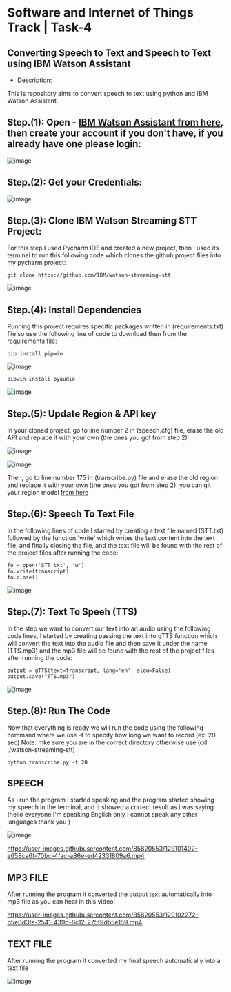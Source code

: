 # Software and Internet of Things Track | Task-4

## Converting Speech to Text and Speech to Text using IBM Watson Assistant

- Description:

This is repository aims to convert speech to text using python and IBM Watson Assistant.


## Step.(1): Open - [IBM Watson Assistant from here](https://cloud.ibm.com/catalog), then create your account if you don't have, if you already have one please login:




![image](https://user-images.githubusercontent.com/85820553/128946628-622d6498-2d94-4632-adbd-09a770dd1d6a.png)


## Step.(2): Get your Credentials:


![image](https://user-images.githubusercontent.com/85820553/129007700-c8bcf783-a1d6-4c3e-a88a-5ac3c08d0b46.png)





## Step.(3): Clone IBM Watson Streaming STT Project:
For this step I used Pycharm IDE and created a new project, then I used its terminal to run this following code which clones the github project files into my pycharm project:

```
git clone https://github.com/IBM/watson-streaming-stt
```

![image](https://user-images.githubusercontent.com/85820553/129009483-5e0d9501-5ade-4dd1-9b49-f4fbd894d273.png)


## Step.(4): Install Dependencies
Running this project requires specific packages written in (requirements.txt) file so use the following line of code to download then from the requirements file:

```
pip install pipwin
```

![image](https://user-images.githubusercontent.com/85820553/129009418-c4eec00e-471b-4b48-946b-9ae0fa9bc624.png)



```
pipwin install pyaudio
```

![image](https://user-images.githubusercontent.com/85820553/129010048-f727b0b3-42d0-4953-98ee-ee803f9a74fd.png)




## Step.(5): Update Region & API key

In your cloned project, go to line number 2 in (speech.cfg) file, erase the old API and replace it with your own (the ones you got from step 2):

![image](https://user-images.githubusercontent.com/85820553/129014594-3cb7440c-1782-440b-a549-8d6f53bb02b6.png)



![image](https://user-images.githubusercontent.com/85820553/129014640-8c98b046-7e3a-478a-87c9-3d9118b5dc6f.png)



Then, go to line number 175 in (transcribe.py) file and erase the old region and replace it with your own (the ones you got from step 2):
you can git your region model [from here](https://cloud.ibm.com/docs/speech-to-text?topic=speech-to-text-models)



## Step.(6): Speech To Text File
In the following lines of code I started by creating a text file named (STT.txt) followed by the function 'write' which writes the text content into the text file, and finally closing the file, and the text file will be found with the rest of the project files after running the code:

```
fo = open('STT.txt', 'w')
fo.write(transcript)
fo.close()
```

![image](https://user-images.githubusercontent.com/85820553/129075753-b6483a67-af6f-4427-b445-2932ac1a2a9b.png)



## Step.(7): Text To Speeh (TTS)

In the step we want to convert our text into an audio using the following code lines, I started by creating passing the text into gTTS function which will convert the text into the audio file and then save it under the name (TTS.mp3) and the mp3 file will be found with the rest of the project files after running the code:


```
output = gTTS(text=transcript, lang='en', slow=False)
output.save("TTS.mp3")
```

![image](https://user-images.githubusercontent.com/85820553/129075753-b6483a67-af6f-4427-b445-2932ac1a2a9b.png)



## Step.(8): Run The Code
Now that everything is ready we will run the code using the following command where we use -t to specify how long we want to record (ex: 20 sec)
Note: mke sure you are in the correct directory otherwise use (cd ./watson-streaming-stt) 

```
python transcribe.py -t 20
```


## SPEECH
As i run the program i started speaking and the program started showing my speech in the terminal, and it showed a correct result as i was saying (hello everyone I'm speaking English only I cannot speak any other languages thank you )

![image](https://user-images.githubusercontent.com/85820553/129100588-0e6cf521-5b5e-4f70-9d34-dfb796604442.png)





https://user-images.githubusercontent.com/85820553/129101402-e658ca6f-70bc-4fac-a86e-ed42331809a6.mp4



## MP3 FILE
After running the program it converted the output text automatically into mp3 file as you can hear in this video:



https://user-images.githubusercontent.com/85820553/129102272-b5e0d3fe-2541-439d-8c12-275f9db5e159.mp4




## TEXT FILE
After running the program it converted my final speech automatically into a text file 

![image](https://user-images.githubusercontent.com/85820553/129101820-6467b135-57aa-4b8d-a224-46bd80eda7b5.png)


